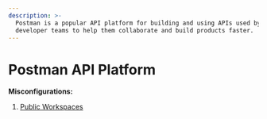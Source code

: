 ```yaml
---
description: >-
  Postman is a popular API platform for building and using APIs used by several
  developer teams to help them collaborate and build products faster.
---
```


# Postman API Platform

**Misconfigurations:**

1. [Public Workspaces](symfony-profiler-enabled.md)
